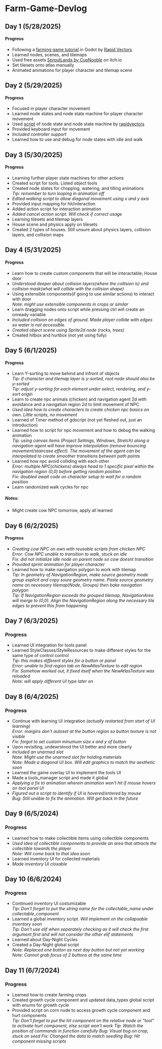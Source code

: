 # **Farm-Game-Devlog**


## Day 1 (5/28/2025)

#### Progress
- Following a [farming game tutorial](https://www.youtube.com/watch?v=it0lsREGdmc&list=PLWTXKdBN8RZe3ytf6qdR4g1JRy0j-93v9&ab_channel=RapidVectors) in Godot by [Rapid Vectors](https://www.youtube.com/@rapidvectors)  
- Learned nodes, scenes, and tilemaps  
- Used free assets <a href="https://cupnooble.itch.io/sprout-lands-asset-pack">SproutLands by CupNooble</a> on itch.io  
- Set tilesets onto atlas manually  
- Animated animations for player character and tilemap scene  


## Day 2 (5/29/2025)

#### Progress
- Focused in player character movement  
- Learned node states and node state machine for player character movement  
- Used [script](https://github.com/rapidvectors/tutorial-components-and-scripts/tree/main/tutorials/croptails) of node state and node state machine by [rapidvectors](https://github.com/rapidvectors)  
- Provided keyboard input for movement  
- *Included controller support*  
- Learned how to use and debug for node states with idle and walk  


## Day 3 (5/30/2025)

#### Progress
- Learning further player state machines for other actions  
- Created script for tools. Listed object tools  
- Created node states for chopping, watering, and tilling animations  
*Tip: remember to turn looping in animation off*  
- *Edited walking script to allow diagonal movement using x and y axis*  
- Provided input mapping for hit/interaction  
- Added action script for interaction animation  
- *Added cancel action script. Will check if correct usage*  
- Learning tilesets and tilemap layers  
- House scene and physics apply on tilesets  
- Created 2 types of houses. Still unsure about physics layers, collision layers, and collision maps  


## Day 4 (5/31/2025)

#### Progress
- Learn how to create custom components that will be interactable; House door  
- *Understood deeper about collision layers(where the collision is) and collision mask(what will collide with the collision shape)*  
- Using extensible components(if going to use similar actions) to interact with door  
*Note: might use extensible components in crops or similar*  
- Learn dragging nodes onto script while pressing ctrl will create an onready variable  
- *Included collision on edges of ground. Made player collide with edges so water is not accessible.*  
- *Created object scene using Sprite2d node (rocks, trees)*  
- Created hitbox and hurtbox (not yet using fully)  


## Day 5 (6/1/2025)

#### Progress
  - Learn Y-sorting to move behind and infront of objects  
  *Tip: if character and tilemap layer is y-sorted, root node should also be y-sorted*  
  *Tip: adjust y-sorting for each element under select, rendering, and y-sort origin*  
  - Learn to create npc animals (chicken) and navigation agent 2d with avoidance and a navigation region 2d to limit movement of NPC  
  - *Used idea how to create characters to create chicken npc basics on own. Little scripts, no movement*  
  - Learned of Timer method of gdscript (not yet fleshed out, just an introduction)  
  - Learned how to script for npc movement and how to debug the walking animation  
  *Tip: using canvas items (Project Settings, Windows, Stretch) along a navigation agent will have improve interpolation (remove bouncing movement/staircase effect). The movement of the agent can be interpolated to create smoother transitions between path points*  
  - Learned how npc avoid colliding with each other  
  *Error: multiple NPC(chickens) always head to 1 specific pixel within the navigation region (0,0) before getting random position*  
  *Fix: doubled await code on character setup to wait for a random position*  
  - Learn randomized walk cycles for npc  

##### Notes:

  - Might create cow NPC tomorrow, apply all learned  



## Day 6 (6/2/2025)

#### Progress
  - <i>Creating cow NPC on own with reusable scripts from chicken NPC</i>  
  *Error: Cow NPC unable to transition to walk, stuck on idle*  
  *Fix: did not initialize idle node on parent node so cow doesnt transition*  
  - <i>Provided sprint animation for player character</i>  
  - Learned how to make navigation polygon to work with tilemap  
  *Tip: In geometry of NavigationRegion, make source geometry mode group explicit and copy soure geometry name. Paste source geometry name on necessary tilemap(Node, Groups) then bake navigation polygon*  
  *Tip: If NavigationRegion exceeds the grouped tilemap, NavigationArea will merge to (0,0). Align the NavigationRegion along the necessary tile edges to prevent this from happening*  


## Day 7 (6/3/2025)  

### Progress  
  - Learned UI integration for tools panel  
  - Learned StyleClasses/StyleResources to make different styles for the same type of control control  
    *Tip: this makes different styles for a button or panel*  
    *Error: unable to find region tab on NewAtlasTexture to edit region*  
    *Fix: Somehow worked out, it fixed itself when the NewAtlasTexture was reloaded*  
    *Note: will apply different UI type later on*


## Day 8 (6/4/2025)  

### Progress  
  - Continue with learning UI integration *(actually restarted from start of UI learning)*  
    *Error: margins don't autoset at the button region so button texture is not visible*  
    *Fix: forgot to set custom minumum size x and y of button*  
  - Upon revisiting, undewrstood the UI better and more clearly  
  - *Included an unarmed slot*  
    *Note: Might use the unarmed slot for holding materials*  
    *Note: Made a diagonal UI box. Will edit graphics to match the aesthetic soon*  
  - Learned the game overlay UI to implement the tools UI  
  - Made a tools_manager script and made it global  
  - *Applying a fix to animation wherein animation won't hit if mouse hovers on tool panel UI*  
  - *Figured out a script to identify if UI is hovered/entered by mouse*  
    *Bug: Still unable to fix the animation. Will get back in the future*


## Day 9 (6/5/2024)  


### Progress
  - Learned how to make collectible items using collectible components  
  - *Used idea of collectible components to provide an area that attracts the collectible towards the player*  
    *Note: Will come back to that idea soon*  
  - Learned inventory UI for collected materials
  - *Made inventory UI closable*  


## Day 10 (6/6/2024)


### Progress
  - Continued inventory UI costumizable  
    *Tip: Don't forget to put the string name for the collectable_name under collectable_component*   
  - Learned a global inventory script. *Will implement on the collapsable inventory soon*  
    *Tip: Don't use elif when separately checking as it will check the first argument first and will not consider the other elif statements*  
  - Learned about Day-Night Cycles  
  - Created a Day-Night global script  
    *Note: Replaced one button as next day button but not yet working*  
    *Note: Cannot grab focus of 2 buttons at the same time*  


## Day 11 (6/7/2024)


### Progress
  - Learned how to create farming crops  
  - Created growth cycle component and updated data_types global script with enums for growth cycle  
  - Provided script on corn node to access growth cycle component and hurt components  
    *Tip: Don't forget to put the hit component on the relative node or "tool" to activate hurt component, else script won't work*
    *Tip: Watch the position of commands in function carefully*
    *Bug: Visual bug on crop, stuck on seed*
    *Fix: Changed the data to match seedling*
    *Bug: Hit component missing scripts*
